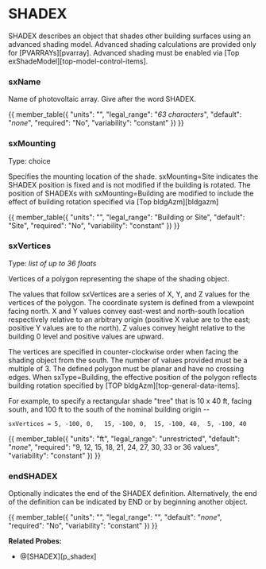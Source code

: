 # SHADEX

SHADEX describes an object that shades other building surfaces using an advanced shading model.  Advanced shading calculations are provided only for [PVARRAYs][pvarray]. Advanced shading must be enabled via [Top exShadeModel][top-model-control-items].

### sxName

Name of photovoltaic array. Give after the word SHADEX.

{{
  member_table({
    "units": "",
    "legal_range": "*63 characters*", 
    "default": "*none*",
    "required": "No",
    "variability": "constant" 
  })
}}

### sxMounting

Type: choice

Specifies the mounting location of the shade.  sxMounting=Site indicates the SHADEX position is fixed and is not modified if the building is rotated.  The position of SHADEXs with sxMounting=Building are modified to include the effect of building rotation specified via [Top bldgAzm][bldgazm]

{{
  member_table({
    "units": "",
    "legal_range": "Building or Site", 
    "default": "Site",
    "required": "No",
    "variability": "constant" 
  })
}}

### sxVertices

Type: *list of up to 36 floats*

Vertices of a polygon representing the shape of the shading object.

The values that follow sxVertices are a series of X, Y, and Z values for the vertices of the polygon. The coordinate system is defined from a viewpoint facing north.  X and Y values convey east-west and north-south location respectively relative to an arbitrary origin (positive X value are to the east; positive Y values are to the north).  Z values convey height relative to the building 0 level and positive values are upward.

The vertices are specified in counter-clockwise order when facing the shading object from the south.  The number of values provided must be a multiple of 3.  The defined polygon must be planar and have no crossing edges.  When sxType=Building, the effective position of the polygon reflects building rotation specified by [TOP bldgAzm][top-general-data-items].

For example, to specify a rectangular shade "tree" that is 10 x 40 ft, facing south, and 100 ft to the south of the nominal building origin --

    sxVertices = 5, -100, 0,   15, -100, 0,  15, -100, 40,  5, -100, 40

{{
  member_table({
    "units": "ft",
    "legal_range": "unrestricted", 
    "default": "*none*",
    "required": "9, 12, 15, 18, 21, 24, 27, 30, 33 or 36 values",
    "variability": "constant" 
  })
}}

### endSHADEX

Optionally indicates the end of the SHADEX definition. Alternatively, the end of the definition can be indicated by END or by beginning another object.

{{
  member_table({
    "units": "",
    "legal_range": "", 
    "default": "*none*",
    "required": "No",
    "variability": "constant" 
  })
}}

**Related Probes:**

- @[SHADEX][p_shadex]
